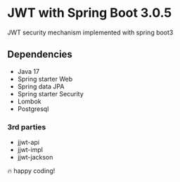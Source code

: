 # JWT with Spring Boot 3.0.5

JWT security mechanism implemented with spring boot3

## Dependencies

* Java 17
* Spring starter Web
* Spring data JPA
* Spring starter Security
* Lombok
* Postgresql

### 3rd parties

* jjwt-api
* jjwt-impl
* jjwt-jackson

🔥 happy coding!